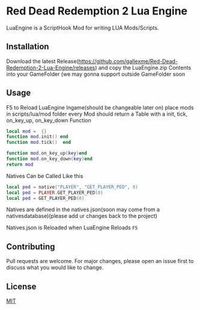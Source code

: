 # Red Dead Redemption 2 Lua Engine

LuaEngine is a ScriptHook Mod for writing LUA Mods/Scripts.

## Installation

Download the latest Release(https://github.com/gallexme/Red-Dead-Redemption-2-Lua-Engine/releases) and copy the LuaEngine.zip Contents into your GameFolder (we may gonna support outside GameFolder soon 

## Usage

F5 to Reload LuaEngine Ingame(should be changeable later on)
place mods in scripts/lua/mod folder
every Mod should return a Table with 
a init, tick, on_key_up, on_key_down Function

```lua
local mod =  {}
function mod.init() end
function mod.tick()  end

function mod.on_key_up(key)end
function mod.on_key_down(key)end
return mod
```

Natives Can be Called Like this

```lua
local ped = native("PLAYER", "GET_PLAYER_PED", 0)
local ped = PLAYER.GET_PLAYER_PED(0)
local ped = GET_PLAYER_PED(0)

```
Natives are defined in the natives.json(soon may come from a nativesdatabase)(please add ur changes back to the project)

Natives.json is Reloaded when LuaEngine Reloads ```F5```

## Contributing

Pull requests are welcome. For major changes, please open an issue first to discuss what you would like to change.

## License

[MIT](https://choosealicense.com/licenses/mit/)
